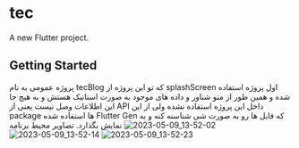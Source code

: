 # tec

A new Flutter project.

## Getting Started

پروژه عمومی به نام tecBlog که تو این پروژه از splashScreen اول پروژه استفاده شده و همین طور از منو شناور و داده های موجود به صورت استاتیک هستش و به هیچ جا این اطلاعات وصل نیست یعنی از API داخل این پروژه استفاده نشده ولی از این package ها استفاده شده Flutter Gen که فایل ها رو به صورت شی شناسنه کنه و به نمایش بگذارد.
تصاویر محیط برنامه
![2023-05-09_13-52-02](https://github.com/SayyehBan/tec/assets/38620223/22871527-6343-40c6-8094-57357fc63a16)
![2023-05-09_13-52-14](https://github.com/SayyehBan/tec/assets/38620223/3871edbd-7eda-4921-b144-1abb1cdaa528)
![2023-05-09_13-52-23](https://github.com/SayyehBan/tec/assets/38620223/c4d491db-64a9-4eae-a491-e54bb92d3821)

